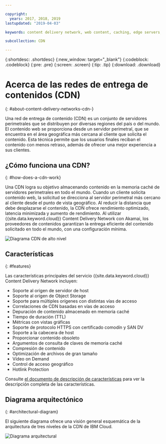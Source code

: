 ```yaml
---

copyright:
  years: 2017, 2018, 2019
lastupdated: "2019-04-03"

keywords: content delivery network, web content, caching, edge servers, streaming content

subcollection: CDN

---
```


{:shortdesc: .shortdesc}
{:new_window: target="_blank"}
{:codeblock: .codeblock}
{:pre: .pre}
{:screen: .screen}
{:tip: .tip}
{:download: .download}

# Acerca de las redes de entrega de contenidos (CDN)
{: #about-content-delivery-networks-cdn-}

Una red de entrega de contenido (CDN) es un conjunto de servidores perimetrales que se distribuyen por diversas regiones del país o del mundo. El contenido web se proporciona desde un servidor perimetral, que se encuentra en el área geográfica más cercana al cliente que solicita el contenido. Esta técnica permite que los usuarios finales reciban el contenido con menos retraso, además de ofrecer una mejor experiencia a sus clientes.

## ¿Cómo funciona una CDN?
{: #how-does-a-cdn-work}

Una CDN logra su objetivo almacenando contenido en la memoria caché de servidores perimetrales en todo el mundo. Cuando un cliente solicita contenido web, la solicitud se direcciona al servidor perimetral más cercano al cliente desde el punto de vista geográfico. Al reducir la distancia que debe desplazarse el contenido, la CDN ofrece rendimiento optimizado, latencia minimizada y aumento de rendimiento. Al utilizar {{site.data.keyword.cloud}} Content Delivery Network con Akamai, los proveedores de contenidos garantizan la entrega eficiente del contenido solicitado en todo el mundo, con una configuración mínima.

![Diagrama CDN de alto nivel](images/high-level-cdn-diagram.png)

## Características
{: #features}

Las características principales del servicio {{site.data.keyword.cloud}} Content Delivery Network incluyen:
  * Soporte al origen de servidor de host
  * Soporte al origen de Object Storage
  * Soporte para múltiples orígenes con distintas vías de acceso
  * Correlaciones de CDN basadas en vías de acceso
  * Depuración de contenido almacenado en memoria caché
  * Tiempo de duración (TTL)
  * Métricas con vistas gráficas
  * Soporte de protocolo HTTPS con certificado comodín y SAN DV
  * Soporte a la cabecera de host
  * Proporcionar contenido obsoleto
  * Argumentos de consulta de claves de memoria caché
  * Compresión de contenido
  * Optimización de archivos de gran tamaño
  * Vídeo on Demand
  * Control de acceso geográfico
  * Hotlink Protection

Consulte [el documento de descripción de características](/docs/infrastructure/CDN?topic=CDN-feature-descriptions) para ver la descripción completa de las características.

## Diagrama arquitectónico
{: #architectural-diagram}

El siguiente diagrama ofrece una visión general esquemática de la arquitectura de tres niveles de la CDN de IBM Cloud.

![Diagrama arquitectural](images/3-tier-architecture.png)
